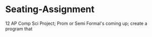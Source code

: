 # Seating-Assignment
12 AP Comp Sci Project; Prom or Semi Formal's coming up; create a program that 
